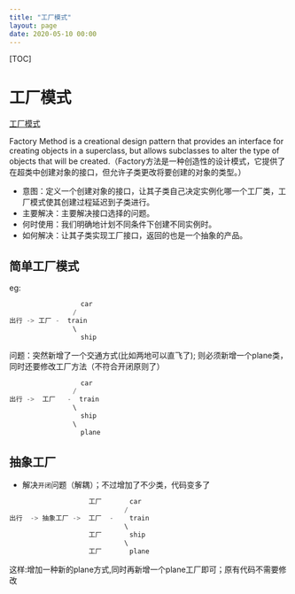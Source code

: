 ```yaml
---
title: "工厂模式"
layout: page
date: 2020-05-10 00:00
---
```


[TOC]

# 工厂模式

<a href="https://refactoring.guru/design-patterns/factory-method">工厂模式</a>

Factory Method is a creational design pattern that provides an interface for creating objects in a superclass, but allows subclasses to alter the type of objects that will be created.（Factory方法是一种创造性的设计模式，它提供了在超类中创建对象的接口，但允许子类更改将要创建的对象的类型。）

* 意图：定义一个创建对象的接口，让其子类自己决定实例化哪一个工厂类，工厂模式使其创建过程延迟到子类进行。
* 主要解决：主要解决接口选择的问题。
* 何时使用：我们明确地计划不同条件下创建不同实例时。
* 如何解决：让其子类实现工厂接口，返回的也是一个抽象的产品。

## 简单工厂模式

eg:

```java
                  car
                /  
出行 -> 工厂 -  train
                \
                  ship
```

问题：突然新增了一个交通方式(比如两地可以直飞了); 则必须新增一个plane类，同时还要修改工厂方法（不符合开闭原则了）

```java
                  car
                /  
出行 ->  工厂   -  train
                \
                  ship
                \
                  plane  
```

## 抽象工厂

* 解决`开闭`问题（解耦）；不过增加了不少类，代码变多了

```java
                    工厂       car
                             /  
出行  -> 抽象工厂 ->  工厂  -    train
                             \
                    工厂       ship
                             \
                    工厂       plane
```

这样:增加一种新的plane方式,同时再新增一个plane工厂即可；原有代码不需要修改
